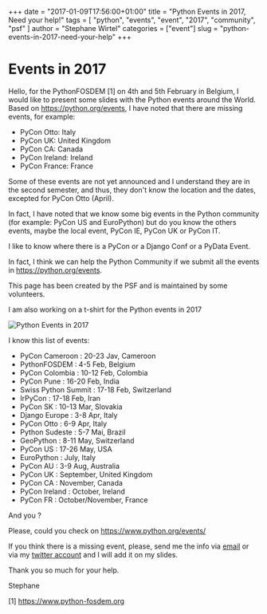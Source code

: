 +++
date = "2017-01-09T17:56:00+01:00"
title = "Python Events in 2017, Need your help!"
tags = [ "python", "events", "event", "2017", "community", "psf" ]
author = "Stephane Wirtel"
categories = ["event"]
slug = "python-events-in-2017-need-your-help"
+++

# Events in 2017

Hello, for the PythonFOSDEM [1] on 4th and 5th February in Belgium, I would like to present some slides with the Python events around the World. Based on https://python.org/events, I have noted that there are missing events, for example:

* PyCon Otto: Italy
* PyCon UK: United Kingdom
* PyCon CA: Canada
* PyCon Ireland: Ireland
* PyCon France: France

Some of these events are not yet announced and I understand they are in the second semester, and thus, they don't know the location and the dates, excepted for PyCon Otto (April).

In fact, I have noted that we know some big events in the Python community (for example: PyCon US and EuroPython) but do you know the others events, maybe the local event, PyCon IE, PyCon UK or PyCon IT.

I like to know where there is a PyCon or a Django Conf or a PyData Event.

In fact, I think we can help the Python Community if we submit all the events in https://python.org/events.

This page has been created by the PSF and is maintained by some volunteers.

I am also working on a t-shirt for the Python events in 2017

![Python Events in 2017](http://wirtel.be/t-shirt-pythonfosdem-2017.png)

I know this list of events: 

* PyCon Cameroon : 20-23 Jav, Cameroon
* PythonFOSDEM : 4-5 Feb, Belgium
* PyCon Colombia : 10-12 Feb, Colombia
* PyCon Pune : 16-20 Feb, India
* Swiss Python Summit : 17-18 Feb, Switzerland
* IrPyCon : 17-18 Feb, Iran
* PyCon SK : 10-13 Mar, Slovakia
* Django Europe : 3-8 Apr, Italy
* PyCon Otto : 6-9 Apr, Italy
* Python Sudeste : 5-7 Mai, Brazil
* GeoPython : 8-11 May, Switzerland
* PyCon US : 17-26 May, USA
* EuroPython : July, Italy
* PyCon AU : 3-9 Aug, Australia
* PyCon UK : September, United Kingdom
* PyCon CA : November, Canada
* PyCon Ireland : October, Ireland
* PyCon FR : October/November, France

And you ? 

Please, could you check on https://www.python.org/events/ 

If you think there is a missing event, please, send me the info via [email](mailto:stephane@wirtel.be) or via my [twitter account](https://twitter.com/matrixise) and I will add it on my slides.

Thank you so much for your help.

Stephane

[1] https://www.python-fosdem.org

